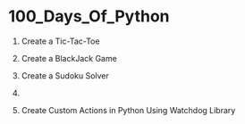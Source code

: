 # 100_Days_Of_Python

1. Create a Tic-Tac-Toe
2. Create a BlackJack Game
3. Create a Sudoku Solver
4.  


61. Create Custom Actions in Python Using Watchdog Library
 
